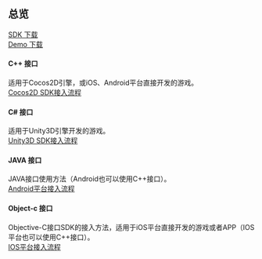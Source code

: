 ## 总览
[SDK 下载](/document/product/556/10041)  
[Demo 下载](/document/product/556/10042)

#### C++ 接口
适用于Cocos2D引擎，或iOS、Android平台直接开发的游戏。  
[Cocos2D SDK接入流程](/document/product/556/7663)  


#### C# 接口
适用于Unity3D引擎开发的游戏。  
[Unity3D SDK接入流程](/document/product/556/7673)  


#### JAVA 接口
JAVA接口使用方法（Android也可以使用C++接口）。  
[Android平台接入流程](/document/product/556/10022)  

#### Object-c 接口
Objective-C接口SDK的接入方法，适用于iOS平台直接开发的游戏或者APP（IOS平台也可以使用C++接口）。    
[IOS平台接入流程](/document/product/556/10027)  






